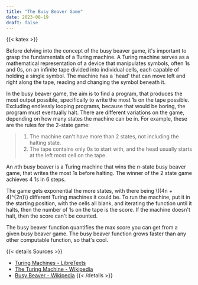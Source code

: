 ```yaml
---
title: "The Busy Beaver Game"
date: 2023-08-19
draft: false
---
```

{{< katex >}}

Before delving into the concept of the busy beaver game, it's important to grasp the fundamentals of a Turing machine. A Turing machine serves as a mathematical representation of a device that manipulates symbols, often 1s and 0s, on an infinite tape divided into individual cells, each capable of holding a single symbol. The machine has a 'head' that can move left and right along the tape, reading and changing the symbol beneath it.

In the busy beaver game, the aim is to find a program, that produces the most output possible, specifically to write the most 1s on the tape possible. Excluding endlessly looping programs, because that would be boring, the program must eventually halt. There are different variations on the game, depending on how many states the machine can be in. For example, these are the rules for the 2-state game:

> 1. The machine can't have more than 2 states, not including the halting state.
> 2. The tape contains only 0s to start with, and the head usually starts at the left most cell on the tape.

An *n*th busy beaver is a Turing machine that wins the *n*-state busy beaver game, that writes the most 1s before halting. The winner of the 2 state game achieves 4 1s in 6 steps.

The game gets exponential the more states, with there being \\((4n + 4)^{2n}\\) different Turing machines it could be. To run the machine, put it in the starting position, with the cells all blank, and iterating the function until it halts, then the number of 1s on the tape is the score. If the machine doesn't halt, then the score can't be counted.

The busy beaver function quantifies the max score you can get from a given busy beaver game. The busy beaver function grows faster than any other computable function, so that's cool.

{{< details Sources >}}
- [Turing Machines - LibreTexts](https://eng.libretexts.org/Bookshelves/Computer_Science/Programming_and_Computation_Fundamentals/Foundations_of_Computation_(Critchlow_and_Eck)/05%3A_Turing_Machines_and_Computability/5.01%3A_Turing_Machines)
- [The Turing Machine - Wikipedia](https://en.wikipedia.org/wiki/Turing_machine?useskin=vector)
- [Busy Beaver - Wikipedia](https://en.wikipedia.org/wiki/Busy_beaver?useskin=vector)
{{< /details >}}